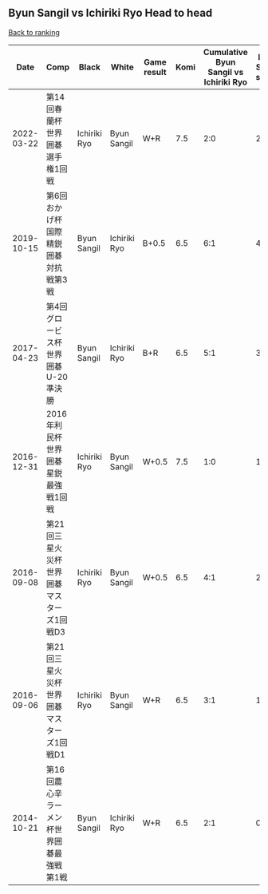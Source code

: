 ## Byun Sangil vs Ichiriki Ryo Head to head

[Back to ranking](../../index.md)




| **Date** | **Comp** | **Black** | **White** | **Game result** | **Komi** | **Cumulative Byun Sangil vs Ichiriki Ryo** | **Byun Sangil streak** | **Ichiriki Ryo streak** | 
| --- | --- | --- | --- | --- | --- | --- | --- | --- |
| 2022-03-22 | 第14回春蘭杯世界囲碁選手権1回戦 | Ichiriki Ryo | Byun Sangil | W+R | 7.5 | 2:0 | 2 | 0 | 
| 2019-10-15 | 第6回おかげ杯国際精鋭囲碁対抗戦第3戦 | Byun Sangil | Ichiriki Ryo | B+0.5 | 6.5 | 6:1 | 4 | 0 | 
| 2017-04-23 | 第4回グロービス杯世界囲碁U-20準決勝 | Byun Sangil | Ichiriki Ryo | B+R | 6.5 | 5:1 | 3 | 0 | 
| 2016-12-31 | 2016年利民杯世界囲碁星鋭最強戦1回戦 | Ichiriki Ryo | Byun Sangil | W+0.5 | 7.5 | 1:0 | 1 | 0 | 
| 2016-09-08 | 第21回三星火災杯世界囲碁マスターズ1回戦D3 | Ichiriki Ryo | Byun Sangil | W+0.5 | 6.5 | 4:1 | 2 | 0 | 
| 2016-09-06 | 第21回三星火災杯世界囲碁マスターズ1回戦D1 | Ichiriki Ryo | Byun Sangil | W+R | 6.5 | 3:1 | 1 | 0 | 
| 2014-10-21 | 第16回農心辛ラーメン杯世界囲碁最強戦第1戦 | Byun Sangil | Ichiriki Ryo | W+R | 6.5 | 2:1 | 0 | 1 |




